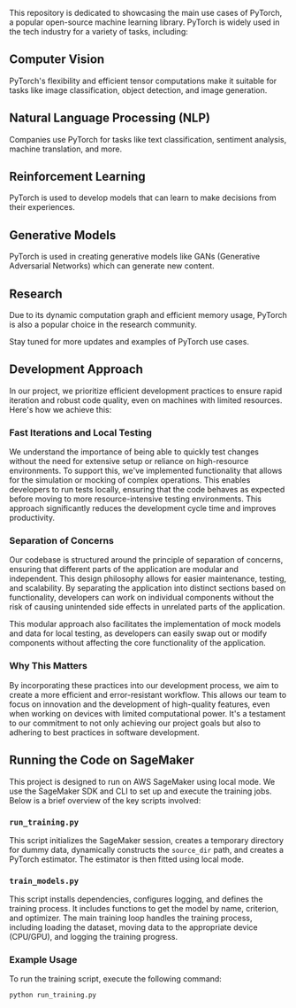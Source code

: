 This repository is dedicated to showcasing the main use cases of PyTorch, a popular open-source machine learning library. PyTorch is widely used in the tech industry for a variety of tasks, including:

## Computer Vision

PyTorch's flexibility and efficient tensor computations make it suitable for tasks like image classification, object detection, and image generation.

## Natural Language Processing (NLP)

Companies use PyTorch for tasks like text classification, sentiment analysis, machine translation, and more.

## Reinforcement Learning

PyTorch is used to develop models that can learn to make decisions from their experiences.

## Generative Models

PyTorch is used in creating generative models like GANs (Generative Adversarial Networks) which can generate new content.

## Research

Due to its dynamic computation graph and efficient memory usage, PyTorch is also a popular choice in the research community.

Stay tuned for more updates and examples of PyTorch use cases.

## Development Approach

In our project, we prioritize efficient development practices to ensure rapid iteration and robust code quality, even on machines with limited resources. Here's how we achieve this:

### Fast Iterations and Local Testing

We understand the importance of being able to quickly test changes without the need for extensive setup or reliance on high-resource environments. To support this, we've implemented functionality that allows for the simulation or mocking of complex operations. This enables developers to run tests locally, ensuring that the code behaves as expected before moving to more resource-intensive testing environments. This approach significantly reduces the development cycle time and improves productivity.

### Separation of Concerns

Our codebase is structured around the principle of separation of concerns, ensuring that different parts of the application are modular and independent. This design philosophy allows for easier maintenance, testing, and scalability. By separating the application into distinct sections based on functionality, developers can work on individual components without the risk of causing unintended side effects in unrelated parts of the application.

This modular approach also facilitates the implementation of mock models and data for local testing, as developers can easily swap out or modify components without affecting the core functionality of the application.

### Why This Matters

By incorporating these practices into our development process, we aim to create a more efficient and error-resistant workflow. This allows our team to focus on innovation and the development of high-quality features, even when working on devices with limited computational power. It's a testament to our commitment to not only achieving our project goals but also to adhering to best practices in software development.

## Running the Code on SageMaker

This project is designed to run on AWS SageMaker using local mode. We use the SageMaker SDK and CLI to set up and execute the training jobs. Below is a brief overview of the key scripts involved:

### `run_training.py`

This script initializes the SageMaker session, creates a temporary directory for dummy data, dynamically constructs the `source_dir` path, and creates a PyTorch estimator. The estimator is then fitted using local mode.

### `train_models.py`

This script installs dependencies, configures logging, and defines the training process. It includes functions to get the model by name, criterion, and optimizer. The main training loop handles the training process, including loading the dataset, moving data to the appropriate device (CPU/GPU), and logging the training progress.

### Example Usage

To run the training script, execute the following command:

```sh
python run_training.py
```